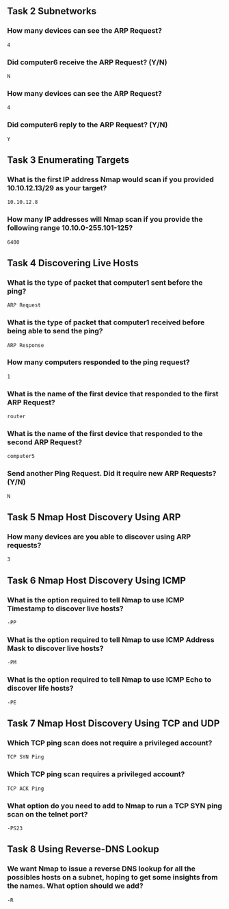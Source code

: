## Task 2  Subnetworks

### How many devices can see the ARP Request?
    4

### Did computer6 receive the ARP Request? (Y/N)
    N

### How many devices can see the ARP Request?
    4

### Did computer6 reply to the ARP Request? (Y/N)
    Y

## Task 3  Enumerating Targets

### What is the first IP address Nmap would scan if you provided 10.10.12.13/29 as your target?
    10.10.12.8

### How many IP addresses will Nmap scan if you provide the following range 10.10.0-255.101-125? 
    6400

## Task 4  Discovering Live Hosts

### What is the type of packet that computer1 sent before the ping?
    ARP Request

### What is the type of packet that computer1 received before being able to send the ping?
    ARP Response

### How many computers responded to the ping request?
    1

### What is the name of the first device that responded to the first ARP Request?
    router

### What is the name of the first device that responded to the second ARP Request?
    computer5

### Send another Ping Request. Did it require new ARP Requests? (Y/N)
    N

## Task 5  Nmap Host Discovery Using ARP

### How many devices are you able to discover using ARP requests?
    3

## Task 6  Nmap Host Discovery Using ICMP

### What is the option required to tell Nmap to use ICMP Timestamp to discover live hosts?
    -PP

### What is the option required to tell Nmap to use ICMP Address Mask to discover live hosts?
    -PM

### What is the option required to tell Nmap to use ICMP Echo to discover life hosts?
    -PE

## Task 7  Nmap Host Discovery Using TCP and UDP

### Which TCP ping scan does not require a privileged account?
    TCP SYN Ping

### Which TCP ping scan requires a privileged account?
    TCP ACK Ping

### What option do you need to add to Nmap to run a TCP SYN ping scan on the telnet port?
    -PS23

## Task 8  Using Reverse-DNS Lookup

### We want Nmap to issue a reverse DNS lookup for all the possibles hosts on a subnet, hoping to get some insights from the names. What option should we add?
    -R
